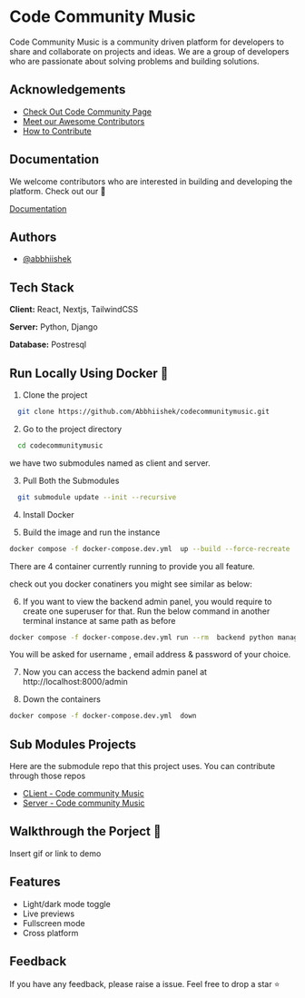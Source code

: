 
# Code Community Music

Code Community Music is a community driven platform for developers to share and collaborate on projects and ideas. We are a group of developers who are passionate about solving problems and building solutions.



## Acknowledgements

 - [Check Out Code Community Page](https://codecommunitymusic.vercel.app/)
 - [Meet our Awesome Contributors](https://codecommunitymusic.vercel.app/contributors)
 - [How to Contribute]()


## Documentation

We welcome contributors who are interested in building and developing the platform. Check out our 📃

[Documentation](https://doc.codecommunitymusic.vercel.app/)


## Authors

- [@abbhiishek](https://www.github.com/abbhiishek)


## Tech Stack

**Client:** React, Nextjs, TailwindCSS 

**Server:** Python, Django

**Database:** Postresql


## Run Locally Using Docker 🐬

1. Clone the project

```bash
  git clone https://github.com/Abbhiishek/codecommunitymusic.git
```

2. Go to the project directory

```bash
  cd codecommunitymusic
```

we have two submodules named as client and server.

3. Pull Both the Submodules

```bash
  git submodule update --init --recursive
```

4. Install Docker 

5. Build the image and run the instance

```bash
docker compose -f docker-compose.dev.yml  up --build --force-recreate
```

  There are 4 container currently running to provide you all feature.

 check out you docker conatiners you might see similar as below: 

 6. If you want to view the backend admin panel, you would require to create one superuser for that. Run the below command in another terminal instance at same path as before

```bash
docker compose -f docker-compose.dev.yml run --rm  backend python manage.py createsuperuser
```
 You will be asked for username , email address & password of your choice.

7. Now you can access the backend admin panel at http://localhost:8000/admin

8. Down the containers

```bash
docker compose -f docker-compose.dev.yml  down
```


## Sub Modules Projects

Here are the submodule repo that this project uses. You can contribute through those repos 
- [CLient - Code community Music](https://github.com/Abbhiishek/codecommunitymusic-client)
- [Server - Code community Music](https://github.com/Abbhiishek/codecommunitymusic-server)



## Walkthrough the Porject 🚶

Insert gif or link to demo


## Features

- Light/dark mode toggle
- Live previews
- Fullscreen mode
- Cross platform



## Feedback

If you have any feedback, please raise a issue. Feel free to drop a star ⭐

